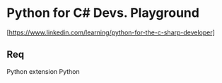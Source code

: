 # Python for C# Devs. Playground

[https://www.linkedin.com/learning/python-for-the-c-sharp-developer]

## Req
Python extension
Python